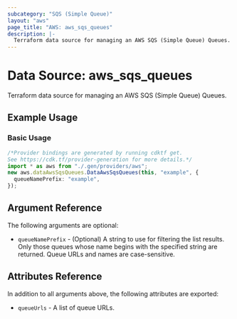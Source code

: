 ```yaml
---
subcategory: "SQS (Simple Queue)"
layout: "aws"
page_title: "AWS: aws_sqs_queues"
description: |-
  Terraform data source for managing an AWS SQS (Simple Queue) Queues.
---
```


# Data Source: aws\_sqs\_queues

Terraform data source for managing an AWS SQS (Simple Queue) Queues.

## Example Usage

### Basic Usage

```typescript
/*Provider bindings are generated by running cdktf get.
See https://cdk.tf/provider-generation for more details.*/
import * as aws from "./.gen/providers/aws";
new aws.dataAwsSqsQueues.DataAwsSqsQueues(this, "example", {
  queueNamePrefix: "example",
});

```

## Argument Reference

The following arguments are optional:

* `queueNamePrefix` - (Optional) A string to use for filtering the list results. Only those queues whose name begins with the specified string are returned. Queue URLs and names are case-sensitive.

## Attributes Reference

In addition to all arguments above, the following attributes are exported:

* `queueUrls` - A list of queue URLs.
